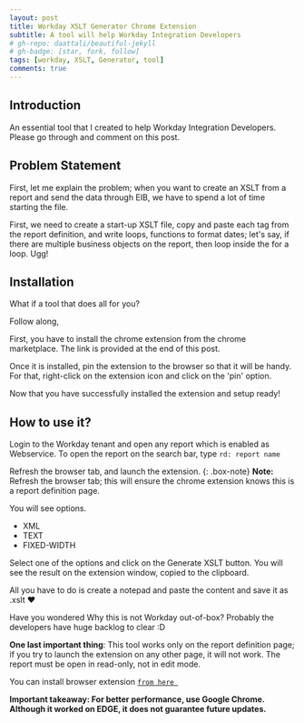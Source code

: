 ```yaml
---
layout: post
title: Workday XSLT Generator Chrome Extension
subtitle: A tool will help Workday Integration Developers
# gh-repo: daattali/beautiful-jekyll
# gh-badge: [star, fork, follow]
tags: [workday, XSLT, Generator, tool]
comments: true
---
```

## Introduction
An essential tool that I created to help Workday Integration Developers. Please go through and comment on this post. 

## Problem Statement
First, let me explain the problem; when you want to create an XSLT from a report and send the data through EIB, we have to spend a lot of time starting the file.

First, we need to create a start-up XSLT file, copy and paste each tag from the report definition, and write loops, functions to format dates; let's say, if there are multiple business objects on the report, then loop inside the for a loop. Ugg!

## Installation

What if a tool that does all for you?

Follow along,

First, you have to install the chrome extension from the chrome marketplace. The link is provided at the end of this post.

Once it is installed, pin the extension to the browser so that it will be handy. For that, right-click on the extension icon and click on the 'pin' option.

Now that you have successfully installed the extension and setup ready!

## How to use it?

Login to the Workday tenant and open any report which is enabled as Webservice. To open the report on the search bar, type `rd: report name`

Refresh the browser tab, and launch the extension.
{: .box-note}
**Note:** Refresh the browser tab; this will ensure the chrome extension knows this is a report definition page.

You will see options. 

* XML
* TEXT
* FIXED-WIDTH

Select one of the options and click on the Generate XSLT button. You will see the result on the extension window, copied to the clipboard.

All you have to do is create a notepad and paste the content and save it as .xslt ❤

Have you wondered Why this is not Workday out-of-box? Probably the developers have huge backlog to clear :D 

**One last important thing**: This tool works only on the report definition page; if you try to launch the extension on any other page, it will not work. The report must be open in read-only, not in edit mode.

You can install browser extension [`from here `](https://chrome.google.com/webstore/detail/workday-utilities/dfplhdepcjbplijcplkpeapjadfepfjh?hl=en-GB&authuser=0)

**Important takeaway: For better performance, use Google Chrome. Although it worked on EDGE, it does not guarantee future updates.**

